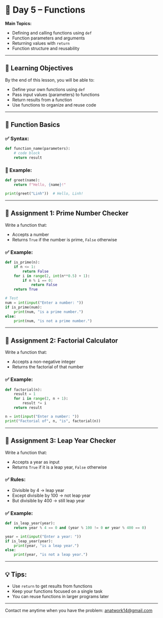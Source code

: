 # 📘 Day 5 – Functions

**Main Topics:**

- Defining and calling functions using `def`
- Function parameters and arguments
- Returning values with `return`
- Function structure and reusability

---

## 🎯 Learning Objectives

By the end of this lesson, you will be able to:

- Define your own functions using `def`
- Pass input values (parameters) to functions
- Return results from a function
- Use functions to organize and reuse code

---

## 🧩 Function Basics

### ✅ Syntax:

```python
def function_name(parameters):
    # code block
    return result
```

### 📝 Example:

```python
def greet(name):
    return f"Hello, {name}!"

print(greet("Linh"))  # Hello, Linh!
```

---

## 📝 Assignment 1: Prime Number Checker

Write a function that:

- Accepts a number
- Returns `True` if the number is prime, `False` otherwise

### ✅ Example:

```python
def is_prime(n):
    if n <= 1:
        return False
    for i in range(2, int(n**0.5) + 1):
        if n % i == 0:
            return False
    return True

# Test
num = int(input("Enter a number: "))
if is_prime(num):
    print(num, "is a prime number.")
else:
    print(num, "is not a prime number.")
```

---

## 📝 Assignment 2: Factorial Calculator

Write a function that:

- Accepts a non-negative integer
- Returns the factorial of that number

### ✅ Example:

```python
def factorial(n):
    result = 1
    for i in range(2, n + 1):
        result *= i
    return result

n = int(input("Enter a number: "))
print("Factorial of", n, "is", factorial(n))
```

---

## 📝 Assignment 3: Leap Year Checker

Write a function that:

- Accepts a year as input
- Returns `True` if it is a leap year, `False` otherwise

### ✅ Rules:

- Divisible by 4 → leap year
- Except divisible by 100 → not leap year
- But divisible by 400 → still leap year

### ✅ Example:

```python
def is_leap_year(year):
    return year % 4 == 0 and (year % 100 != 0 or year % 400 == 0)

year = int(input("Enter a year: "))
if is_leap_year(year):
    print(year, "is a leap year.")
else:
    print(year, "is not a leap year.")
```

---

## 💡 Tips:

- Use `return` to get results from functions
- Keep your functions focused on a single task
- You can reuse functions in larger programs later

---

Contact me anytime when you have the problem: [anatwork14@gmail.com](mailto:anatwork14@gmail.com)
